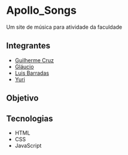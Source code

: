 # Apollo_Songs
Um site de música para atividade da faculdade

## Integrantes
- [Guilherme Cruz]()
- [Gláucio]()
- [Luis Barradas]()
- [Yuri]()

## Objetivo

## Tecnologias
- HTML
- CSS
- JavaScript
